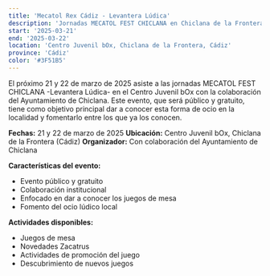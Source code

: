 ```yaml
---
title: 'Mecatol Rex Cádiz - Levantera Lúdica'
description: 'Jornadas MECATOL FEST CHICLANA en Chiclana de la Frontera, evento público y gratuito.'
start: '2025-03-21'
end: '2025-03-22'
location: 'Centro Juvenil bOx, Chiclana de la Frontera, Cádiz'
province: 'Cádiz'
color: '#3F51B5'
---
```


El próximo 21 y 22 de marzo de 2025 asiste a las jornadas MECATOL FEST CHICLANA -Levantera Lúdica- en el Centro Juvenil bOx con la colaboración del Ayuntamiento de Chiclana. Este evento, que será público y gratuito, tiene como objetivo principal dar a conocer esta forma de ocio en la localidad y fomentarlo entre los que ya los conocen.

**Fechas:** 21 y 22 de marzo de 2025
**Ubicación:** Centro Juvenil bOx, Chiclana de la Frontera (Cádiz)
**Organizador:** Con colaboración del Ayuntamiento de Chiclana

**Características del evento:**
- Evento público y gratuito
- Colaboración institucional
- Enfocado en dar a conocer los juegos de mesa
- Fomento del ocio lúdico local

**Actividades disponibles:**
- Juegos de mesa
- Novedades Zacatrus
- Actividades de promoción del juego
- Descubrimiento de nuevos juegos
